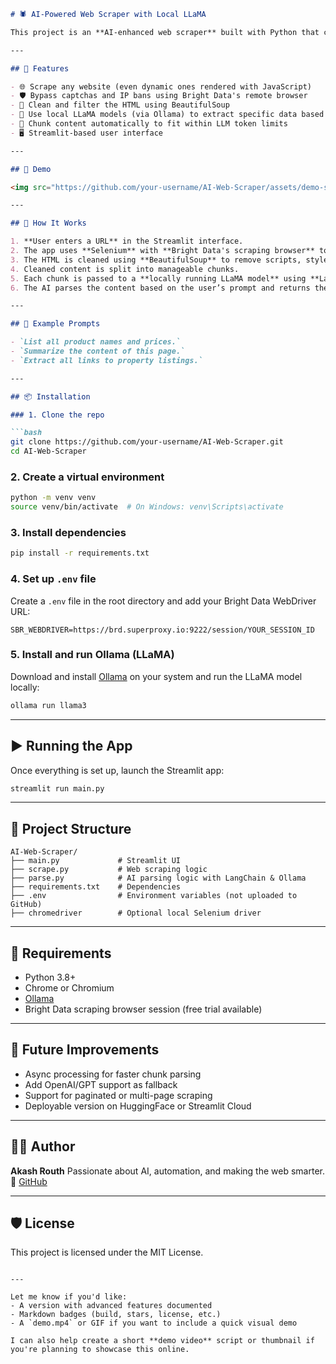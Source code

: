 
````markdown
# 🕷️ AI-Powered Web Scraper with Local LLaMA

This project is an **AI-enhanced web scraper** built with Python that can extract structured data from any website based on natural language prompts. It combines **Selenium** for scraping, **BeautifulSoup** for cleaning HTML, and **LangChain + Ollama** to run **open-source LLaMA models locally**, giving you powerful data extraction capabilities without using paid APIs like OpenAI.

---

## 🚀 Features

- 🌐 Scrape any website (even dynamic ones rendered with JavaScript)
- 🛡️ Bypass captchas and IP bans using Bright Data's remote browser
- 🧹 Clean and filter the HTML using BeautifulSoup
- 🧠 Use local LLaMA models (via Ollama) to extract specific data based on user prompts
- 📄 Chunk content automatically to fit within LLM token limits
- 🖥️ Streamlit-based user interface

---

## 📸 Demo

<img src="https://github.com/your-username/AI-Web-Scraper/assets/demo-screenshot.png" width="600"/>

---

## 🔧 How It Works

1. **User enters a URL** in the Streamlit interface.
2. The app uses **Selenium** with **Bright Data's scraping browser** to load and capture the website.
3. The HTML is cleaned using **BeautifulSoup** to remove scripts, styles, and noise.
4. Cleaned content is split into manageable chunks.
5. Each chunk is passed to a **locally running LLaMA model** using **LangChain** and **Ollama**.
6. The AI parses the content based on the user’s prompt and returns the result.

---

## 🧪 Example Prompts

- `List all product names and prices.`
- `Summarize the content of this page.`
- `Extract all links to property listings.`

---

## 📦 Installation

### 1. Clone the repo

```bash
git clone https://github.com/your-username/AI-Web-Scraper.git
cd AI-Web-Scraper
````

### 2. Create a virtual environment

```bash
python -m venv venv
source venv/bin/activate  # On Windows: venv\Scripts\activate
```

### 3. Install dependencies

```bash
pip install -r requirements.txt
```

### 4. Set up `.env` file

Create a `.env` file in the root directory and add your Bright Data WebDriver URL:

```env
SBR_WEBDRIVER=https://brd.superproxy.io:9222/session/YOUR_SESSION_ID
```

### 5. Install and run Ollama (LLaMA)

Download and install [Ollama](https://ollama.com/) on your system and run the LLaMA model locally:

```bash
ollama run llama3
```

---

## ▶️ Running the App

Once everything is set up, launch the Streamlit app:

```bash
streamlit run main.py
```

---

## 📁 Project Structure

```
AI-Web-Scraper/
├── main.py             # Streamlit UI
├── scrape.py           # Web scraping logic
├── parse.py            # AI parsing logic with LangChain & Ollama
├── requirements.txt    # Dependencies
├── .env                # Environment variables (not uploaded to GitHub)
├── chromedriver        # Optional local Selenium driver
```

---

## 📌 Requirements

* Python 3.8+
* Chrome or Chromium
* [Ollama](https://ollama.com/)
* Bright Data scraping browser session (free trial available)

---

## 🧠 Future Improvements

* Async processing for faster chunk parsing
* Add OpenAI/GPT support as fallback
* Support for paginated or multi-page scraping
* Deployable version on HuggingFace or Streamlit Cloud

---

## 🙋‍♂️ Author

**Akash Routh**
Passionate about AI, automation, and making the web smarter.
🔗 [GitHub](https://github.com/AkashRouth001)

---

## 🛡️ License

This project is licensed under the MIT License.

```

---

Let me know if you'd like:
- A version with advanced features documented
- Markdown badges (build, stars, license, etc.)
- A `demo.mp4` or GIF if you want to include a quick visual demo

I can also help create a short **demo video** script or thumbnail if you're planning to showcase this online.
```
